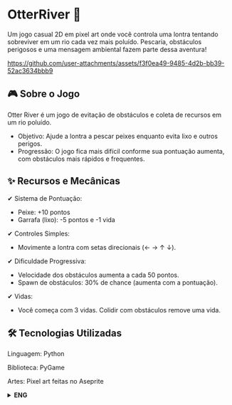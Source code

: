 # OtterRiver 🦦
Um jogo casual 2D em pixel art onde você controla uma lontra tentando sobreviver em um rio cada vez mais poluído. Pescaria, obstáculos perigosos e uma mensagem ambiental fazem parte dessa aventura!



https://github.com/user-attachments/assets/f3f0ea49-9485-4d2b-bb39-52ac3634bbb9



## 🎮 Sobre o Jogo
Otter River é um jogo de evitação de obstáculos e coleta de recursos em um rio poluído.

- Objetivo: Ajude a lontra a pescar peixes enquanto evita lixo e outros perigos.
- Progressão: O jogo fica mais difícil conforme sua pontuação aumenta, com obstáculos mais rápidos e frequentes.

## ✨ Recursos e Mecânicas
✔ Sistema de Pontuação:
- Peixe: +10 pontos
- Garrafa (lixo): -5 pontos e -1 vida

✔ Controles Simples:
- Movimente a lontra com setas direcionais (← → ↑ ↓).

✔ Dificuldade Progressiva:
- Velocidade dos obstáculos aumenta a cada 50 pontos.
- Spawn de obstáculos: 30% de chance (aumenta com a pontuação).

✔ Vidas:
- Você começa com 3 vidas. Colidir com obstáculos remove uma vida.

##  🛠 Tecnologias Utilizadas
Linguagem: Python

Biblioteca: PyGame

Artes: Pixel art feitas no Aseprite


<details>
  <summary><b>ENG</b></summary>

# Otter River 🦦 
A casual 2D pixel-art game where you control an otter navigating a polluted river. Fish for points, dodge dangerous obstacles, and survive as the environment decays around you!

## 🎮 About the Game
Otter River is an avoidance/collection game with an environmental twist.

- Goal: Help the otter catch fish while avoiding trash and hazards.
- Progression: Difficulty increases as you score points—obstacles move faster and spawn more frequently.

## ✨ Features & Mechanics
✔ Scoring System:
- Fish: +10 points
- Bottle (trash): -5 points and -1 health

✔ Simple Controls:
- Move the otter with arrow keys (← → ↑ ↓).

✔ Dynamic Difficulty:
- Obstacle speed increases every 50 points.
- Obstacle spawn rate: 30% chance (scales with score).

✔ Health System:
- Start with 3 lives. Colliding with obstacles removes one.

## 🛠 Tech Stack
Language: Python

Engine: PyGame

Art: Pixel art made with Aseprite

  
</details>
